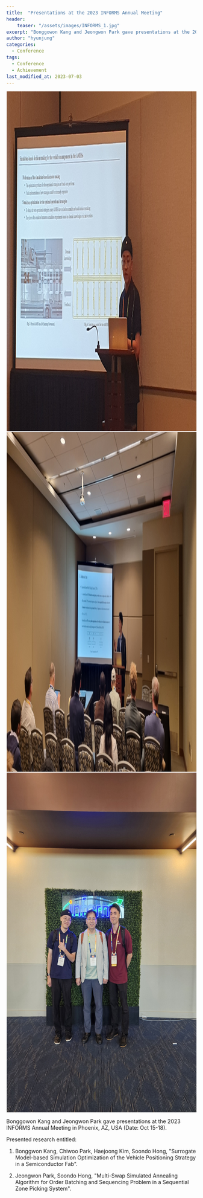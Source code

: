 ```yaml
---
title:  "Presentations at the 2023 INFORMS Annual Meeting"
header:
    teaser: "/assets/images/INFORMS_1.jpg"
excerpt: "Bonggowon Kang and Jeongwon Park gave presentations at the 2023 INFORMS Annual Meeting in Phoenix, AZ, USA (Date: Oct 15-18)."
author: "hyunjung"
categories:
  - Conference
tags:
  - Conference
  - Achievement
last_modified_at: 2023-07-03
---
```

<img align="center" width="900" height="900" style="border: 1px solid white" src="/assets/images/INFORMS_1.jpg"> 
<img align="center" width="900" height="900" style="border: 1px solid white" src="/assets/images/INFORMS_2.jpg"> 
<img align="center" width="900" height="900" style="border: 1px solid white" src="/assets/images/INFORMS_3.jpg"> 


Bonggowon Kang and Jeongwon Park gave presentations at the 2023 INFORMS Annual Meeting in Phoenix, AZ, USA (Date: Oct 15-18). 

Presented research entitled:

1) Bonggwon Kang, Chiwoo Park, Haejoong Kim, Soondo Hong, "Surrogate Model-based Simulation Optimization of the Vehicle Positioning Strategy in a Semiconductor Fab".

2) Jeongwon Park, Soondo Hong, "Multi-Swap Simulated Annealing Algorithm for Order Batching and Sequencing Problem in a Sequential Zone Picking System".